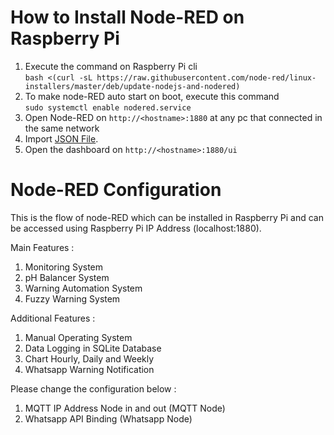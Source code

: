 # How to Install Node-RED on Raspberry Pi
1. Execute the command on Raspberry Pi cli <br />
   ```bash <(curl -sL https://raw.githubusercontent.com/node-red/linux-installers/master/deb/update-nodejs-and-nodered)```
2. To make node-RED auto start on boot, execute this command<br />
```sudo systemctl enable nodered.service```
3. Open Node-RED on ```http://<hostname>:1880``` at any pc that connected in the same network
4. Import [JSON File](ShalotMonitoringSystem.json).
5. Open the dashboard on ```http://<hostname>:1880/ui```


# Node-RED Configuration
This is the flow of node-RED which can be installed in Raspberry Pi and can be accessed using Raspberry Pi IP Address (localhost:1880).

Main Features : 
1. Monitoring System
2. pH Balancer System
3. Warning Automation System
4. Fuzzy Warning System

Additional Features :
1. Manual Operating System
2. Data Logging in SQLite Database
3. Chart Hourly, Daily and Weekly
4. Whatsapp Warning Notification

Please change the configuration below :
1. MQTT IP Address Node in and out (MQTT Node)
2. Whatsapp API Binding (Whatsapp Node)
